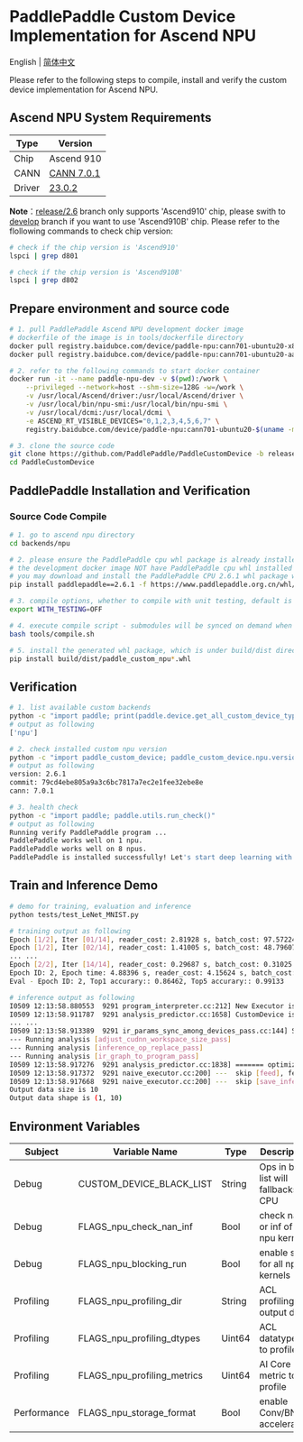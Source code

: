 # PaddlePaddle Custom Device Implementation for Ascend NPU

English | [简体中文](./README_cn.md)

Please refer to the following steps to compile, install and verify the custom device implementation for Ascend NPU.

## Ascend NPU System Requirements

| Type | Version     |
| --------- | -------- |
| Chip | Ascend 910 |
| CANN | [CANN 7.0.1](https://support.huawei.com/enterprise/zh/ascend-computing/cann-pid-251168373/software) |
| Driver | [23.0.2](https://support.huawei.com/enterprise/zh/ascend-computing/ascend-hdk-pid-252764743/software) |

**Note**：[release/2.6](https://github.com/PaddlePaddle/PaddleCustomDevice/blob/release/2.6/backends/npu/README_cn.md) branch only supports 'Ascend910' chip, please swith to [develop](https://github.com/PaddlePaddle/PaddleCustomDevice/blob/develop/backends/npu/README_cn.md) branch if you want to use 'Ascend910B' chip. Please refer to the flollowing commands to check chip version:

```bash
# check if the chip version is 'Ascend910'
lspci | grep d801

# check if the chip version is 'Ascend910B'
lspci | grep d802
```

## Prepare environment and source code

```bash
# 1. pull PaddlePaddle Ascend NPU development docker image
# dockerfile of the image is in tools/dockerfile directory
docker pull registry.baidubce.com/device/paddle-npu:cann701-ubuntu20-x86_64-gcc84-py39
docker pull registry.baidubce.com/device/paddle-npu:cann701-ubuntu20-aarch64-gcc84-py39

# 2. refer to the following commands to start docker container
docker run -it --name paddle-npu-dev -v $(pwd):/work \
    --privileged --network=host --shm-size=128G -w=/work \
    -v /usr/local/Ascend/driver:/usr/local/Ascend/driver \
    -v /usr/local/bin/npu-smi:/usr/local/bin/npu-smi \
    -v /usr/local/dcmi:/usr/local/dcmi \
    -e ASCEND_RT_VISIBLE_DEVICES="0,1,2,3,4,5,6,7" \
    registry.baidubce.com/device/paddle-npu:cann701-ubuntu20-$(uname -m)-gcc84-py39 /bin/bash

# 3. clone the source code
git clone https://github.com/PaddlePaddle/PaddleCustomDevice -b release/2.6
cd PaddleCustomDevice
```

## PaddlePaddle Installation and Verification

### Source Code Compile

```bash
# 1. go to ascend npu directory
cd backends/npu

# 2. please ensure the PaddlePaddle cpu whl package is already installed
# the development docker image NOT have PaddlePaddle cpu whl installed by default
# you may download and install the PaddlePaddle CPU 2.6.1 whl package with links below
pip install paddlepaddle==2.6.1 -f https://www.paddlepaddle.org.cn/whl/linux/mkl/avx/stable.html

# 3. compile options, whether to compile with unit testing, default is ON
export WITH_TESTING=OFF

# 4. execute compile script - submodules will be synced on demand when compile
bash tools/compile.sh

# 5. install the generated whl package, which is under build/dist directory
pip install build/dist/paddle_custom_npu*.whl
```

## Verification

```bash
# 1. list available custom backends
python -c "import paddle; print(paddle.device.get_all_custom_device_type())"
# output as following
['npu']

# 2. check installed custom npu version
python -c "import paddle_custom_device; paddle_custom_device.npu.version()"
# output as following
version: 2.6.1
commit: 79cd4ebe805a9a3c6bc7817a7ec2e1fee32ebe8e
cann: 7.0.1

# 3. health check
python -c "import paddle; paddle.utils.run_check()"
# output as following
Running verify PaddlePaddle program ...
PaddlePaddle works well on 1 npu.
PaddlePaddle works well on 8 npus.
PaddlePaddle is installed successfully! Let's start deep learning with PaddlePaddle now.
```

## Train and Inference Demo

```bash
# demo for training, evaluation and inference
python tests/test_LeNet_MNIST.py

# training output as following
Epoch [1/2], Iter [01/14], reader_cost: 2.81928 s, batch_cost: 97.57224 s, ips: 41.97915 samples/s, eta: 0:45:32
Epoch [1/2], Iter [02/14], reader_cost: 1.41005 s, batch_cost: 48.79607 s, ips: 83.94119 samples/s, eta: 0:21:57
... ...
Epoch [2/2], Iter [14/14], reader_cost: 0.29687 s, batch_cost: 0.31025 s, ips: 13202.09133 samples/s, eta: 0:00:00
Epoch ID: 2, Epoch time: 4.88396 s, reader_cost: 4.15624 s, batch_cost: 4.34355 s, avg ips: 11741.29245 samples/s
Eval - Epoch ID: 2, Top1 accurary:: 0.86462, Top5 accurary:: 0.99133

# inference output as following
I0509 12:13:58.880553  9291 program_interpreter.cc:212] New Executor is Running.
I0509 12:13:58.911787  9291 analysis_predictor.cc:1658] CustomDevice is enabled
... ...
I0509 12:13:58.913389  9291 ir_params_sync_among_devices_pass.cc:144] Sync params from CPU to npu:0
--- Running analysis [adjust_cudnn_workspace_size_pass]
--- Running analysis [inference_op_replace_pass]
--- Running analysis [ir_graph_to_program_pass]
I0509 12:13:58.917276  9291 analysis_predictor.cc:1838] ======= optimize end =======
I0509 12:13:58.917372  9291 naive_executor.cc:200] ---  skip [feed], feed -> inputs
I0509 12:13:58.917668  9291 naive_executor.cc:200] ---  skip [save_infer_model/scale_0.tmp_0], fetch -> fetch
Output data size is 10
Output data shape is (1, 10)
```

## Environment Variables

| Subject     | Variable Name       | Type   | Description    | Default Value |
| -------- | -------------------------------- | ------ | --------------------------------- | ------------------------------------------------------------ |
| Debug     | CUSTOM_DEVICE_BLACK_LIST| String | Ops in back list will fallbacks to CPU  |  ""  |
| Debug     | FLAGS_npu_check_nan_inf | Bool   | check nan or inf of all npu kernels | False                                                       |
| Debug     | FLAGS_npu_blocking_run | Bool   | enable sync for all npu kernels | False                                                     |
| Profiling | FLAGS_npu_profiling_dir | String |   ACL profiling output dir     | "ascend_profiling"                                           |
| Profiling | FLAGS_npu_profiling_dtypes | Uint64 | ACL datatypes to profile | Refer to [runtime.cc](https://github.com/PaddlePaddle/PaddleCustomDevice/blob/develop/backends/npu/runtime/runtime.cc#L31) |
| Profiling | FLAGS_npu_profiling_metrics | Uint64 | AI Core metric to profile  | Refer to [runtime.cc](https://github.com/PaddlePaddle/PaddleCustomDevice/blob/develop/backends/npu/runtime/runtime.cc#L36) |
| Performance | FLAGS_npu_storage_format         | Bool   | enable Conv/BN acceleration | False                                                        |
